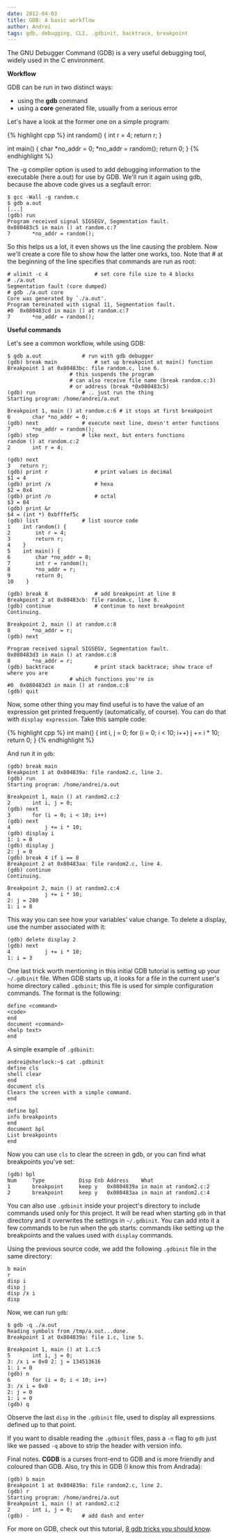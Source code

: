 ```yaml
---
date: 2012-04-03
title: GDB: A basic workflow
author: Andrei
tags: gdb, debugging, CLI, .gdbinit, backtrace, breakpoint
---
```


The GNU Debugger Command (GDB) is a very useful debugging tool, widely used in the C environment.

**Workflow**

GDB can be run in two distinct ways:

* using the **gdb** command
* using a **core** generated file, usually from a serious error

Let's have a look at the former one on a simple program:

{% highlight cpp %}
int random() {
	int r = 4;
	return r;
}

int main() {
	char *no_addr = 0;
	*no_addr = random();
	return 0;
}
{% endhighlight %}

The -g compiler option is used to add debugging information to the executable (here a.out) for use by GDB. We'll run it again using gdb, because the above code gives us a segfault error:

	$ gcc -Wall -g random.c
	$ gdb a.out
	[...]
	(gdb) run
	Program received signal SIGSEGV, Segmentation fault.
	0x080483c5 in main () at random.c:7
	7		*no_addr = random();

So this helps us a lot, it even shows us the line causing the problem. Now we'll create a core file to show how the latter one works, too. Note that # at the beginning of the line specifies that commands are run as root:

	# ulimit -c 4      			# set core file size to 4 blocks
	# ./a.out
	Segmentation fault (core dumped)
	# gdb ./a.out core
	Core was generated by `./a.out'.
	Program terminated with signal 11, Segmentation fault.
	#0  0x080483cd in main () at random.c:7
	7		*no_addr = random();

**Useful commands**

Let's see a common workflow, while using GDB:

	$ gdb a.out				# run with gdb debugger
	(gdb) break main			# set up breakpoint at main() function
	Breakpoint 1 at 0x80483bc: file random.c, line 6.
						# this suspends the program
						# can also receive file name (break random.c:3)
						# or address (break *0x080483c5)
	(gdb) run				# .. just run the thing
	Starting program: /home/andrei/a.out 
	
	Breakpoint 1, main () at random.c:6	# it stops at first breakpoint
	6		char *no_addr = 0;
	(gdb) next				# execute next line, doesn't enter functions
	7		*no_addr = random();
	(gdb) step				# like next, but enters functions
	random () at random.c:2
	2		int r = 4;

	(gdb) next
	3	return r;
	(gdb) print r				# print values in decimal
	$1 = 4
	(gdb) print /x				# hexa
	$2 = 0x4
	(gdb) print /o				# octal
	$3 = 04
	(gdb) print &r
	$4 = (int *) 0xbfffef5c
	(gdb) list				# list source code
	1    int random() {
	2        int r = 4;
	3        return r;
	4    }
	5    int main() {
	6        char *no_addr = 0;
	7        int r = random();
	8        *no_addr = r;
	9        return 0;
	10    }

	(gdb) break 8 				# add breakpoint at line 8
	Breakpoint 2 at 0x80483cb: file random.c, line 8.
	(gdb) continue 				# continue to next breakpoint
	Continuing.

	Breakpoint 2, main () at random.c:8
	8		*no_addr = r;
	(gdb) next

	Program received signal SIGSEGV, Segmentation fault.
	0x080483d3 in main () at random.c:8
	8		*no_addr = r;
	(gdb) backtrace 			# print stack backtrace; show trace of where you are
						# which functions you're in
	#0  0x080483d3 in main () at random.c:8
	(gdb) quit

Now, some other thing you may find useful is to have the value of an expression get printed frequently (automatically, of course). You can do that with <code>display expression</code>. Take this sample code:

{% highlight cpp %}
int main() {
	int i, j = 0;
	for (i = 0; i < 10; i++)
		j += i * 10;
	return 0;
}
{% endhighlight %}

And run it in `gdb`:

	(gdb) break main
	Breakpoint 1 at 0x804839a: file random2.c, line 2.
	(gdb) run
	Starting program: /home/andrei/a.out 
	
	Breakpoint 1, main () at random2.c:2
	2		int i, j = 0;
	(gdb) next
	3		for (i = 0; i < 10; i++)
	(gdb) next
	4			j += i * 10;
	(gdb) display i
	1: i = 0
	(gdb) display j
	2: j = 0
	(gdb) break 4 if i == 8
	Breakpoint 2 at 0x80483aa: file random2.c, line 4.
	(gdb) continue
	Continuing.
	
	Breakpoint 2, main () at random2.c:4
	4			j += i * 10;
	2: j = 280
	1: i = 8

This way you can see how your variables' value change. To delete a display, use the number associated with it:

	(gdb) delete display 2
	(gdb) next
	4			j += i * 10;
	1: i = 3

One last trick worth mentioning in this initial GDB tutorial is setting up your <code>~/.gdbinit</code> file. When GDB  starts up, it looks for a file in the current user's home directory called <code>.gdbinit</code>;  this file is used for simple configuration commands. The format is the following:

	define <command>
	<code>
	end
	document <command>
	<help text>
	end

A simple example of <code>.gdbinit</code>:

	andrei@sherlock:~$ cat .gdbinit
	define cls
	shell clear
	end
	document cls
	Clears the screen with a simple command.
	end
	
	define bpl
	info breakpoints
	end
	document bpl
	List breakpoints
	end

Now you can use `cls` to clear the screen in gdb, or you can find what breakpoints you've set:

	(gdb) bpl
	Num     Type           Disp Enb Address    What
	1       breakpoint     keep y   0x0804839a in main at random2.c:2
	2       breakpoint     keep y   0x080483aa in main at random2.c:4

You can also use `.gdbinit` inside your project's directory to include commands
used only for this project. It will be read when starting `gdb` in that
directory and it overwrites the settings in `~/.gdbinit`. You can add into it
a few commands to be run when the `gdb` starts: commands like setting up the
breakpoints and the values used with `display` commands.

Using the previous source code, we add the following `.gdbinit` file in the
same directory:

	b main
	r
	disp i
	disp j
	disp /x i
	disp

Now, we can run `gdb`:

	$ gdb -q ./a.out
	Reading symbols from /tmp/a.out...done.
	Breakpoint 1 at 0x804839a: file 1.c, line 5.

	Breakpoint 1, main () at 1.c:5
	5		int i, j = 0;
	3: /x i = 0x0 2: j = 134513616
	1: i = 0
	(gdb) n
	6		for (i = 0; i < 10; i++)
	3: /x i = 0x0
	2: j = 0
	1: i = 0
	(gdb) q

Observe the last `disp` in the `.gdbinit` file, used to display all expressions
defined up to that point.

If you want to disable reading the `.gdbinit` files, pass a `-n` flag to
`gdb` just like we passed `-q` above to strip the header with version info.

Final notes. **CGDB** is a curses front-end to GDB and is more friendly and coloured than GDB. Also, try this in GDB (I know this from Andrada):

	(gdb) b main
	Breakpoint 1 at 0x804839a: file random2.c, line 2.
	(gdb) r
	Starting program: /home/andrei/a.out 
	Breakpoint 1, main () at random2.c:2
	2		int i, j = 0;
	(gdb) -					# add dash and enter

For more on GDB, check out this tutorial, [8 gdb tricks you should know](https://blogs.oracle.com/ksplice/entry/8_gdb_tricks_you_should).
